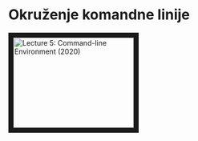 # Okruženje komandne linije

<a href="http://www.youtube.com/watch?feature=player_embedded&v=e8BO_dYxk5c
" target="_blank"><img src="" 
alt="Lecture 5: Command-line Environment (2020)" width="240" height="180" border="10" /></a>
